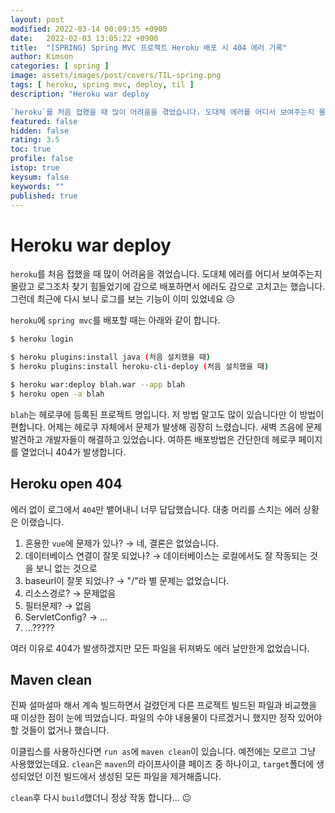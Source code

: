 ```yaml
---
layout: post
modified: 2022-03-14 00:09:35 +0900
date:   2022-02-03 13:05:22 +0900
title:  "[SPRING] Spring MVC 프로젝트 Heroku 배포 시 404 에러 기록"
author: Kimson
categories: [ spring ]
image: assets/images/post/covers/TIL-spring.png
tags: [ heroku, spring mvc, deploy, til ]
description: "Heroku war deploy

`heroku`를 처음 접했을 때 많이 어려움을 겪었습니다. 도대체 에러를 어디서 보여주는지 몰랐고 로그조차 찾기 힘들었기에 감으로 배포하면서 에러도 감으로 고치고는 했습니다. 그런데 최근에 다시 보니 로그를 보는 기능이 이미 있었네요 😥"
featured: false
hidden: false
rating: 3.5
toc: true
profile: false
istop: true
keysum: false
keywords: ""
published: true
---
```


# Heroku war deploy

`heroku`를 처음 접했을 때 많이 어려움을 겪었습니다. 도대체 에러를 어디서 보여주는지 몰랐고 로그조차 찾기 힘들었기에 감으로 배포하면서 에러도 감으로 고치고는 했습니다. 그런데 최근에 다시 보니 로그를 보는 기능이 이미 있었네요 😥

`heroku`에 `spring mvc`를 배포할 때는 아래와 같이 합니다.

```bash
$ heroku login

$ heroku plugins:install java (처음 설치했을 때)
$ heroku plugins:install heroku-cli-deploy (처음 설치했을 때)

$ heroku war:deploy blah.war --app blah
$ heroku open -a blah
```

`blah`는 헤로쿠에 등록된 프로젝트 명입니다. 저 방법 말고도 많이 있습니다만 이 방법이 편합니다. 어제는 헤로쿠 자체에서 문제가 발생해 굉장히 느렸습니다. 새벽 즈음에 문제 발견하고 개발자들이 해결하고 있었습니다. 여하튼 배포방법은 간단한데 헤로쿠 페이지를 열었더니 404가 발생합니다.

## Heroku open 404

에러 없이 로그에서 `404`만 뱉어내니 너무 답답했습니다. 대충 머리를 스치는 에러 상황은 이랬습니다.

1. 혼용한 `vue`에 문제가 있나? → 네, 결론은 없었습니다.
2. 데이터베이스 연결이 잘못 되었나? → 데이터베이스는 로컬에서도 잘 작동되는 것을 보니 없는 것으로
3. baseurl이 잘못 되었나? → "/"라 별 문제는 없었습니다.
4. 리소스경로? → 문제없음
5. 필터문제? → 없음
6. ServletConfig? → ...
7. ...?????

여러 이유로 404가 발생하겠지만 모든 파일을 뒤져봐도 에러 날만한게 없었습니다.

## Maven clean

진짜 설마설마 해서 계속 빌드하면서 걸렸던게 다른 프로젝트 빌드된 파일과 비교했을 때 이상한 점이 눈에 띄었습니다. 파일의 수야 내용물이 다르겠거니 했지만 정작 있어야할 것들이 없거나 했습니다.

이클립스를 사용하신다면 `run as`에 `maven clean`이 있습니다. 예전에는 모르고 그냥 사용했었는데요. `clean`은 `maven`의 라이프사이클 페이즈 중 하나이고, `target`폴더에 생성되었던 이전 빌드에서 생성된 모든 파일을 제거해줍니다.

`clean`후 다시 `build`했더니 정상 작동 합니다... 😐
